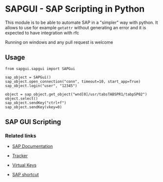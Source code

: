# SAPGUI - SAP Scripting in Python

This module is to be able to automate SAP in a "simpler" way with python. It allows to use for example ```getattr``` without generating an error and it is expected to have integration with rfc

Running on windows and any pull request is welcome

## Usage

```
from sapgui.sapgui import SAPGui

sap_object = SAPGui()
sap_object.open_connection("conn", timeout=10, start_app=True)
sap_object.login("user", "12345")

object = sap_object.get_object("wnd[0]/usr/tabsTABSPR1/tabpSP02")
object.select()
sap_object.sendKey("ctrl+f")
sap_object.sendKey(vkey=0)
```


## SAP GUI Scripting

### Related links
- [SAP Documentation](https://help.sap.com/doc/9215986e54174174854b0af6bb14305a/760.01/en-US/sap_gui_scripting_api_761.pdf)
- [Tracker](https://tracker.stschnell.de/)

- [Virtual Keys](https://experience.sap.com/files/guidelines/References/nv_fkeys_ref2_e.htm)

- [SAP shortcut](shortcut:https://www.wcupa.edu/_Information/AFA/SAP/Shortcut_Keys.pdf)


